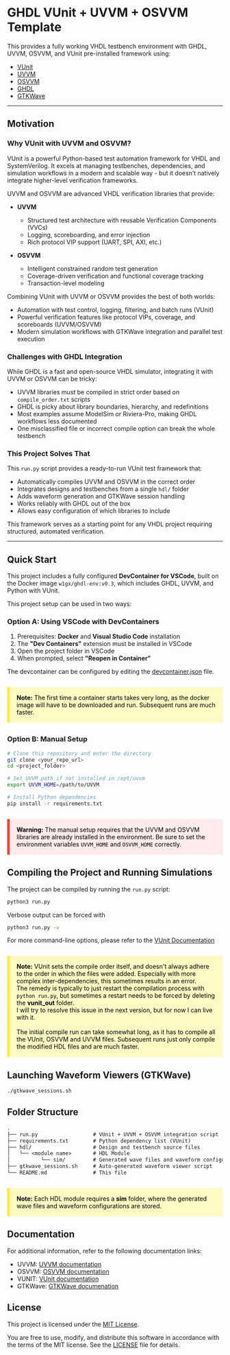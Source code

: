 # GHDL VUnit + UVVM + OSVVM Template

This provides a fully working VHDL testbench environment with GHDL, UVVM, OSVVM, and VUnit pre-installed framework using:

- [VUnit](https://vunit.github.io/)
- [UVVM](https://uvvm.org/)
- [OSVVM](https://osvvm.org/)
- [GHDL](https://ghdl.github.io/ghdl/)
- [GTKWave](http://gtkwave.sourceforge.net/)

---

## Motivation

### Why VUnit with UVVM and OSVVM?

VUnit is a powerful Python-based test automation framework for VHDL and SystemVerilog. It excels at managing testbenches, dependencies, and simulation workflows in a modern and scalable way - but it doesn’t natively integrate higher-level verification frameworks.

UVVM and OSVVM are advanced VHDL verification libraries that provide:

- **UVVM**
  - Structured test architecture with reusable Verification Components (VVCs)
  - Logging, scoreboarding, and error injection
  - Rich protocol VIP support (UART, SPI, AXI, etc.)

- **OSVVM**
  - Intelligent constrained random test generation
  - Coverage-driven verification and functional coverage tracking
  - Transaction-level modeling

Combining VUnit with UVVM or OSVVM provides the best of both worlds:

- Automation with test control, logging, filtering, and batch runs (VUnit)
- Powerful verification features like protocol VIPs, coverage, and scoreboards (UVVM/OSVVM)
- Modern simulation workflows with GTKWave integration and parallel test execution

### Challenges with GHDL Integration

While GHDL is a fast and open-source VHDL simulator, integrating it with UVVM or OSVVM can be tricky:

- UVVM libraries must be compiled in strict order based on `compile_order.txt` scripts
- GHDL is picky about library boundaries, hierarchy, and redefinitions
- Most examples assume ModelSim or Riviera-Pro, making GHDL workflows less documented
- One misclassified file or incorrect compile option can break the whole testbench

### This Project Solves That

This `run.py` script provides a ready-to-run VUnit test framework that:

- Automatically compiles UVVM and OSVVM in the correct order
- Integrates designs and testbenches from a single `hdl/` folder
- Adds waveform generation and GTKWave session handling
- Works reliably with GHDL out of the box
- Allows easy configuration of which libraries to include

This framework serves as a starting point for any VHDL project requiring structured, automated verification.

---

## Quick Start

This project includes a fully configured **DevContainer for VSCode**, built on the Docker image `w1gx/ghdl-env:v0.3`, which includes GHDL, UVVM, and Python with VUnit.  

This project setup can be used in two ways:

### Option A: Using VSCode with DevContainers

1. Prerequisites: **Docker** and **Visual Studio Code** installation
2. The **"Dev Containers"** extension must be installed in VSCode
3. Open the project folder in VSCode
4. When prompted, select **"Reopen in Container"**

The devcontainer can be configured by editing the [devcontainer.json](./.devcontainer/devcontainer.json) file.

<div style="background-color: #fff9c4; border-left: 6px solid #ffeb3b; color: #000; padding: 16px; margin: 2em 0;">
  <strong>Note:</strong> The first time a container starts takes very long, as the docker image will have to be downloaded and run. Subsequent runs are much faster.
</div>  

### Option B: Manual Setup

```sh
# Clone this repository and enter the directory
git clone <your_repo_url>
cd <project_folder>

# Set UVVM path if not installed in /opt/uvvm
export UVVM_HOME=/path/to/UVVM

# Install Python dependencies
pip install -r requirements.txt
```

<div style="background-color: #ffebee; border-left: 6px solid #f44336; color: #000; padding: 16px; margin: 2em 0;">
  <strong>Warning:</strong> The manual setup requires that the UVVM and OSVVM libraries are already installed in the environment. Be sure to set the environment variables <code>UVVM_HOME</code> and <code>OSVVM_HOME</code> correctly.
</div>

## Compiling the Project and Running Simulations

The project can be compiled by running the `run.py` script:

```sh
python3 run.py
```

Verbose output can be forced with

```sh
python3 run.py -v
```

For more command-line options, please refer to the [VUnit Documentation](https://vunit.github.io/cli.html)

<div style="background-color: #fff9c4; border-left: 6px solid #ffeb3b; color: #000; padding: 16px; margin: 2em 0;">
<strong>Note:</strong> VUnit sets the compile order itself, and doesn't always adhere to the order in which the files were added. Especially with more complex inter-dependencies, this sometimes results in an error.<br>
The remedy is typically to just restart the compilation process with <code>python run.py</code>, but sometimes a restart needs to be forced by deleting the <strong>vunit_out</strong> folder.
<br>
I will try to resolve this issue in the next version, but for now I can live with it.
<br><br>
The initial compile run can take somewhat long, as it has to compile all the VUnit, OSVVM and UVVM files. Subsequent runs just only compile the modified HDL files and are much faster.
</div>

## Launching Waveform Viewers (GTKWave)

```sh
./gtkwave_sessions.sh
```

## Folder Structure

```txt
.
├── run.py                  # VUnit + UVVM + OSVVM integration script
├── requirements.txt        # Python dependency list (VUnit)
├── hdl/                    # Design and testbench source files
│   └── <module name>       # HDL Module
│          └── sim/         # Generated wave files and waveform configurations
├── gtkwave_sessions.sh     # Auto-generated waveform viewer script
└── README.md               # This file
```

<div style="background-color: #fff9c4; border-left: 6px solid #ffeb3b; color: #000; padding: 16px; margin: 2em 0;">
<strong>Note:</strong> Each HDL module requires a <strong>sim</strong> folder, where the generated wave files and waveform configurations are stored.
</div>

## Documentation

For additional information, refer to the following documentation links:

- UVVM: [UVVM documentation](https://uvvm.github.io/)
- OSVVM: [OSVVM documentation](https://github.com/OSVVM/Documentation)
- VUNIT: [VUnit documentation](https://vunit.github.io/)
- GTKWave: [GTKWave documenation](https://gtkwave.sourceforge.net/gtkwave.pdf)

## License

This project is licensed under the [MIT License](./LICENSE.TXT).

You are free to use, modify, and distribute this software in accordance with the terms of the MIT license. See the [LICENSE](./LICENSE) file for details.